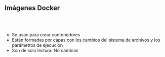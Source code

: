 ## Imágenes Docker
<br><br>
<ul>
    <li>Se usan para crear contenedores</li>
    <li>Están formadas por capas con los cambios del sistema de archivos y los parámetros de ejecución</li>
    <li>Son de solo lectura: No cambian</li>
</ul>
